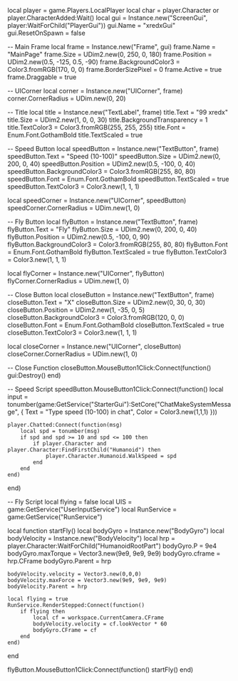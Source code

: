 local player = game.Players.LocalPlayer
local char = player.Character or player.CharacterAdded:Wait()
local gui = Instance.new("ScreenGui", player:WaitForChild("PlayerGui"))
gui.Name = "xredxGui"
gui.ResetOnSpawn = false

-- Main Frame
local frame = Instance.new("Frame", gui)
frame.Name = "MainPage"
frame.Size = UDim2.new(0, 250, 0, 180)
frame.Position = UDim2.new(0.5, -125, 0.5, -90)
frame.BackgroundColor3 = Color3.fromRGB(170, 0, 0)
frame.BorderSizePixel = 0
frame.Active = true
frame.Draggable = true

-- UICorner
local corner = Instance.new("UICorner", frame)
corner.CornerRadius = UDim.new(0, 20)

-- Title
local title = Instance.new("TextLabel", frame)
title.Text = "99 xredx"
title.Size = UDim2.new(1, 0, 0, 30)
title.BackgroundTransparency = 1
title.TextColor3 = Color3.fromRGB(255, 255, 255)
title.Font = Enum.Font.GothamBold
title.TextScaled = true

-- Speed Button
local speedButton = Instance.new("TextButton", frame)
speedButton.Text = "Speed (10-100)"
speedButton.Size = UDim2.new(0, 200, 0, 40)
speedButton.Position = UDim2.new(0.5, -100, 0, 40)
speedButton.BackgroundColor3 = Color3.fromRGB(255, 80, 80)
speedButton.Font = Enum.Font.GothamBold
speedButton.TextScaled = true
speedButton.TextColor3 = Color3.new(1, 1, 1)

local speedCorner = Instance.new("UICorner", speedButton)
speedCorner.CornerRadius = UDim.new(1, 0)

-- Fly Button
local flyButton = Instance.new("TextButton", frame)
flyButton.Text = "Fly"
flyButton.Size = UDim2.new(0, 200, 0, 40)
flyButton.Position = UDim2.new(0.5, -100, 0, 90)
flyButton.BackgroundColor3 = Color3.fromRGB(255, 80, 80)
flyButton.Font = Enum.Font.GothamBold
flyButton.TextScaled = true
flyButton.TextColor3 = Color3.new(1, 1, 1)

local flyCorner = Instance.new("UICorner", flyButton)
flyCorner.CornerRadius = UDim.new(1, 0)

-- Close Button
local closeButton = Instance.new("TextButton", frame)
closeButton.Text = "X"
closeButton.Size = UDim2.new(0, 30, 0, 30)
closeButton.Position = UDim2.new(1, -35, 0, 5)
closeButton.BackgroundColor3 = Color3.fromRGB(120, 0, 0)
closeButton.Font = Enum.Font.GothamBold
closeButton.TextScaled = true
closeButton.TextColor3 = Color3.new(1, 1, 1)

local closeCorner = Instance.new("UICorner", closeButton)
closeCorner.CornerRadius = UDim.new(1, 0)

-- Close Function
closeButton.MouseButton1Click:Connect(function()
	gui:Destroy()
end)

-- Speed Script
speedButton.MouseButton1Click:Connect(function()
	local input = tonumber(game:GetService("StarterGui"):SetCore("ChatMakeSystemMessage", {
		Text = "Type speed (10-100) in chat",
		Color = Color3.new(1,1,1)
	}))
	
	player.Chatted:Connect(function(msg)
		local spd = tonumber(msg)
		if spd and spd >= 10 and spd <= 100 then
			if player.Character and player.Character:FindFirstChild("Humanoid") then
				player.Character.Humanoid.WalkSpeed = spd
			end
		end
	end)
end)

-- Fly Script
local flying = false
local UIS = game:GetService("UserInputService")
local RunService = game:GetService("RunService")

local function startFly()
	local bodyGyro = Instance.new("BodyGyro")
	local bodyVelocity = Instance.new("BodyVelocity")
	local hrp = player.Character:WaitForChild("HumanoidRootPart")
	bodyGyro.P = 9e4
	bodyGyro.maxTorque = Vector3.new(9e9, 9e9, 9e9)
	bodyGyro.cframe = hrp.CFrame
	bodyGyro.Parent = hrp

	bodyVelocity.velocity = Vector3.new(0,0,0)
	bodyVelocity.maxForce = Vector3.new(9e9, 9e9, 9e9)
	bodyVelocity.Parent = hrp

	local flying = true
	RunService.RenderStepped:Connect(function()
		if flying then
			local cf = workspace.CurrentCamera.CFrame
			bodyVelocity.velocity = cf.lookVector * 60
			bodyGyro.CFrame = cf
		end
	end)
end

flyButton.MouseButton1Click:Connect(function()
	startFly()
end)
